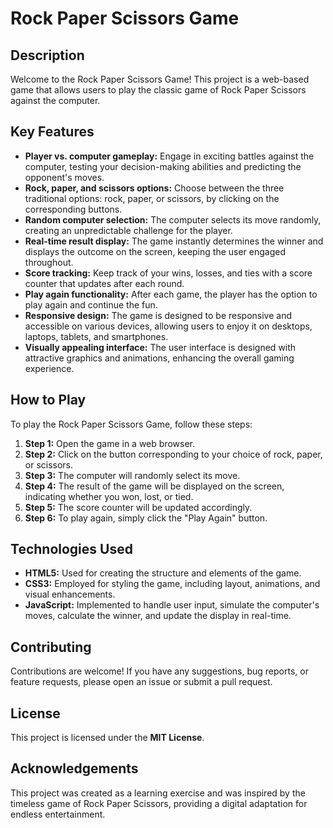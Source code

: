 <!DOCTYPE html>
<html>
<head>
  <meta charset="UTF-8">

 
  <h1>Rock Paper Scissors Game</h1>
  
  <h2>Description</h2>
  <p>
    Welcome to the Rock Paper Scissors Game! This project is a web-based game that allows users to play the classic game of Rock Paper Scissors against the computer.
  </p>

  <h2>Key Features</h2>
  <ul>
    <li><strong>Player vs. computer gameplay:</strong> Engage in exciting battles against the computer, testing your decision-making abilities and predicting the opponent's moves.</li>
    <li><strong>Rock, paper, and scissors options:</strong> Choose between the three traditional options: rock, paper, or scissors, by clicking on the corresponding buttons.</li>
    <li><strong>Random computer selection:</strong> The computer selects its move randomly, creating an unpredictable challenge for the player.</li>
    <li><strong>Real-time result display:</strong> The game instantly determines the winner and displays the outcome on the screen, keeping the user engaged throughout.</li>
    <li><strong>Score tracking:</strong> Keep track of your wins, losses, and ties with a score counter that updates after each round.</li>
    <li><strong>Play again functionality:</strong> After each game, the player has the option to play again and continue the fun.</li>
    <li><strong>Responsive design:</strong> The game is designed to be responsive and accessible on various devices, allowing users to enjoy it on desktops, laptops, tablets, and smartphones.</li>
    <li><strong>Visually appealing interface:</strong> The user interface is designed with attractive graphics and animations, enhancing the overall gaming experience.</li>
  </ul>

  <h2>How to Play</h2>
  <p>
    To play the Rock Paper Scissors Game, follow these steps:
  </p>
  <ol>
    <li><strong>Step 1:</strong> Open the game in a web browser.</li>
    <li><strong>Step 2:</strong> Click on the button corresponding to your choice of rock, paper, or scissors.</li>
    <li><strong>Step 3:</strong> The computer will randomly select its move.</li>
    <li><strong>Step 4:</strong> The result of the game will be displayed on the screen, indicating whether you won, lost, or tied.</li>
    <li><strong>Step 5:</strong> The score counter will be updated accordingly.</li>
    <li><strong>Step 6:</strong> To play again, simply click the "Play Again" button.</li>
  </ol>

  <h2>Technologies Used</h2>
  <ul>
    <li><strong>HTML5:</strong> Used for creating the structure and elements of the game.</li>
    <li><strong>CSS3:</strong> Employed for styling the game, including layout, animations, and visual enhancements.</li>
    <li><strong>JavaScript:</strong> Implemented to handle user input, simulate the computer's moves, calculate the winner, and update the display in real-time.</li>
  </ul>

  <h2>Contributing</h2>
  <p>
    Contributions are welcome! If you have any suggestions, bug reports, or feature requests, please open an issue or submit a pull request.
  </p>

  <h2>License</h2>
  <p>
    This project is licensed under the <strong>MIT License</strong>. 
  </p>

  <h2>Acknowledgements</h2>
  <p>
    This project was created as a learning exercise and was inspired by the timeless game of Rock Paper Scissors, providing a digital adaptation for endless entertainment.
  </p>
</body>
</html>
